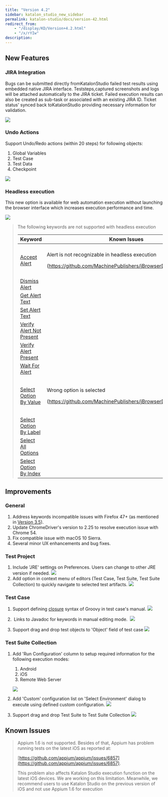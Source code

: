 ```yaml
---
title: "Version 4.2"
sidebar: katalon_studio_new_sidebar
permalink: katalon-studio/docs/version-42.html
redirect_from:
    - "/display/KD/Version+4.2.html"
    - "/x/rYIw"
description:
---
```

New Features
------------

### JIRA Integration

Bugs can be submitted directly fromKatalonStudio failed test results using embedded native JIRA interface. Teststeps,captured screenshots and logs will be attached automatically to the JIRA ticket. Failed execution results can also be created as sub-task or associated with an existing JIRA ID. Ticket status' synced back toKatalonStudio providing necessary information for validation.  

![](../../images/katalon-studio/docs/version-42/image2016-11-1-183A93A57.png)

### Undo Actions

Support Undo/Redo actions (within 20 steps) for following objects:

1.  Global Variables
2.  Test Case
3.  Test Data
4.  Checkpoint

![](../../images/katalon-studio/docs/version-42/image2016-11-1-183A103A53.png)


### Headless execution

This new option is available for web automation execution without launching the browser interface which increases execution performance and time.

![](../../images/katalon-studio/docs/version-42/image2016-11-2-163A113A37.png)

> The following keywords are not supported with headless execution
>
> <table><thead><tr><th>Keyword</th><th>Known Issues</th><th>Impact</th></tr></thead><tbody><tr><td><a class="external-link" href="http://docs.katalon.com/display/KD/%5BWebUI%5D+Accept+Alert" rel="nofollow">Accept Alert</a></td><td><p>Alert is not recognizable in headless execution</p><p>(<a class="external-link" href="https://github.com/MachinePublishers/jBrowserDriver/issues/147" rel="nofollow">https://github.com/MachinePublishers/jBrowserDriver/issues/147</a>)</p></td><td>Alert keywords can't be used for verification</td></tr><tr><td><a class="external-link" href="http://docs.katalon.com/display/KD/%5BWebUI%5D+Dismiss+Alert" rel="nofollow">Dismiss Alert</a></td></tr><tr><td><a class="external-link" href="http://docs.katalon.com/display/KD/%5BWebUI%5D+Get+Alert+Text" rel="nofollow">Get Alert Text</a></td></tr><tr><td><a class="external-link" href="http://docs.katalon.com/display/KD/%5BWebUI%5D+Set+Alert+Text" rel="nofollow">Set Alert Text</a></td></tr><tr><td><a class="external-link" href="http://docs.katalon.com/display/KD/%5BWebUI%5D+Verify+Alert+Not+Present" rel="nofollow">Verify Alert Not Present</a></td></tr><tr><td><a class="external-link" href="http://docs.katalon.com/display/KD/%5BWebUI%5D+Verify+Alert+Present" rel="nofollow">Verify Alert Present</a></td></tr><tr><td><a class="external-link" href="http://docs.katalon.com/display/KD/%5BWebUI%5D+Wait+For+Alert" rel="nofollow">Wait For Alert</a></td></tr><tr><td><a class="external-link" href="http://docs.katalon.com/display/KD/%5BWebUI%5D+Select+Option+By+Value" rel="nofollow">Select Option By Value</a></td><td><p>Wrong option is selected</p><p>(<a class="external-link" href="https://github.com/MachinePublishers/jBrowserDriver/issues/148" rel="nofollow">https://github.com/MachinePublishers/jBrowserDriver/issues/148</a>)</p></td><td>Options could not be selected as expected</td></tr><tr><td><a class="external-link" href="http://docs.katalon.com/display/KD/%5BWebUI%5D+Select+Option+By+Label" rel="nofollow">Select Option By Label</a></td></tr><tr><td><a class="external-link" href="http://docs.katalon.com/display/KD/%5BWebUI%5D+Select+All+Option" rel="nofollow">Select All Options</a></td></tr><tr><td><a class="external-link" href="http://docs.katalon.com/display/KD/%5BWebUI%5D+Select+Option+By+Index" rel="nofollow">Select Option By Index</a></td></tr></tbody></table>

Improvements
------------

### General

1.  Address keywords incompatible issues with Firefox 47+ (as mentioned in [Version 3.5](/display/KD/Version+3.5)).
2.  Update ChromeDriver's version to 2.25 to resolve execution issue with Chrome 54.
3.  Fix compatible issue with macOS 10 Sierra. 
4.  Several minor UX enhancements and bug fixes. 



### Test Project

1.  Include 'JRE' settings on Preferences. Users can change to other JRE version if needed.
    ![](../../images/katalon-studio/docs/version-42/image2016-11-1-183A153A42.png)
2.  Add option in context menu of editors (Test Case, Test Suite, Test Suite Collection) to quickly navigate to selected test artifacts.
    ![](../../images/katalon-studio/docs/version-42/image2016-11-1-183A193A24.png)



### Test Case

1.  Support defining [closure](http://groovy-lang.org/closures.html) syntax of Groovy in test case's manual.
    ![](../../images/katalon-studio/docs/version-42/image2016-11-1-183A243A9.png)


2.   Links to Javadoc for keywords in manual editing mode. 
    ![](../../images/katalon-studio/docs/version-42/image2016-11-1-183A243A45.png)


3.  Support drag and drop test objects to 'Object' field of test case
    ![](../../images/katalon-studio/docs/version-42/image2016-11-4-143A233A23.png)



### Test Suite Collection

1.  Add 'Run Configuration' column to setup required information for the following execution modes:

    1.  Android
    2.  iOS
    3.  Remote Web Server

    ![](../../images/katalon-studio/docs/version-42/image2016-11-1-183A323A35.png)


2.  Add 'Custom' configuration list on 'Select Environment' dialog to execute using defined custom configuration.
    ![](../../images/katalon-studio/docs/version-42/image2016-11-1-183A343A38.png)


3.  Support drag and drop Test Suite to Test Suite Collection
    ![](../../images/katalon-studio/docs/version-42/image2016-11-1-183A363A24.png)

Known Issues
------------

> Appium 1.6 is not supported. Besides of that, Appium has problem running tests on the latest iOS as reported at: 
>
> [https://github.com/appium/appium/issues/6857](https://github.com/appium/appium/issues/6857).
>
> This problem also affects Katalon Studio execution function on the latest iOS devices. We are working on this limitation. Meanwhile, we recommend users to use Katalon Studio on the previous version of iOS and not use Appium 1.6 for execution